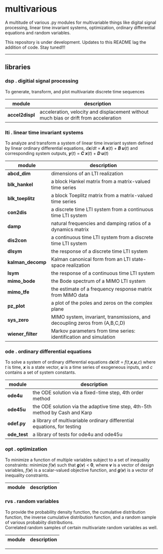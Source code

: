 # multivarious

A multitude of various .py modules for multivariable things like digital signal processing, linear time invariant systems, optimization, ordinary differential equations and random variables. 

This repository is under development.  Updates to this README lag the addition of code.  Stay tuned!!! 

---------------------------------

## libraries 

### dsp . digitial signal processing

To generate, transform, and plot multivariate discrete time sequences 

| module       | description |
| ------------ | ------------ |
| **accel2displ** | acceleration, velocity and displacement without much bias or drift from acceleration |

### lti . linear time invariant systems

To analyze and transform a system of linear time invariant system defined by 
linear ordinary differential equations, _d**x**_/_dt_ = _**A x**_(_t_) + _**B u**_(_t_)
and corresponding system outputs, _**y**_(_t_) = _**C x**_(_t_) + _**D u**_(_t_) 

| module       | description |
| ------------ | ------------ |
| **abcd_dim** | dimensions of an LTI realization |
| **blk_hankel** | a block Hankel matrix from a matrix-valued time series |
| **blk_toeplitz** | a block Toeplitz matrix from a matrix-valued time series |
| **con2dis** | a discrete time LTI system from a continuous time LTI system  |
| **damp** | natural frequencies and damping ratios of a dynamics matrix  |
| **dis2con** | a continuous time LTI system from a discrete time LTI system  |
| **dlsym** | the response of a discrete time LTI system |
| **kalman_decomp** | Kalman canonical form from an LTI state-space realization  |
| **lsym** | the response of a continuous time LTI system |
| **mimo_bode** | the Bode spectrum of a MIMO LTI system |
| **mimo_tfe** | the estimate of a frequency response matrix from MIMO data |
| **pz_plot** | a plot of the poles and zeros on the complex plane  |
| **sys_zero** | MIMO system, invariant, transmissions, and decoupling zeros from (A,B,C,D) |
| **wiener_filter** | Markov parameters from time series: identification and simulation  |

### ode . ordinary differential equations

To solve a system of ordinary differential equations _d**x**_/_dt_ = _f_(_t_,_**x**_,_**u**_,_c_) where 
_t_ is time, _**x**_ is a state vector, _**u**_ is a time series of exogeneous inputs, and _c_ contains a set of system constants. 

| module       | description |
| ------------ | ------------ |
| **ode4u** | the ODE solution via a fixed-time step, 4th order method  |
| **ode45u** | the ODE solution via the adaptive time step, 4th-5th method by Cash and Karp  |
| **odef.py** | a library of multivariable ordinary differential equations, for testing |
| **ode_test** | a library of tests for ode4u and ode45u  |

### opt . optimization 

To minimize a function of multiple variables subject to a set of inequality constraints:
minimize _f_(_**v**_) such that _**g**_(_**v**_) < **0**,
where _**v**_ is a vector of design variables,
_f_(_**v**_) is a scalar-valued objective function, and
_**g**_(_**v**_) is a vector of inequality constraints. 

| module       | description |
| ------------ | ------------ |

### rvs . random variables

To provide the probability density function, the cumulative distribution function, the inverse cumulative distribution function, and a random sample of various probabiity distributions.  
Correlated random samples of certain multivariate random variables as well.  

| module       | description |
| ------------ | ------------ |

---------------------------------
